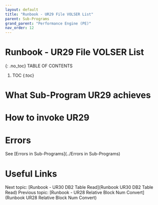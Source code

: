 ```yaml
---
layout: default
title: "Runbook - UR29 File VOLSER List"
parent: Sub-Programs
grand_parent: "Performance Engine (PE)"
nav_order: 12
---
```


# Runbook - UR29 File VOLSER List
{: .no_toc}
TABLE OF CONTENTS
1. TOC
{:toc}

# What Sub-Program UR29 achieves

# How to invoke UR29

# Errors
See [Errors in Sub-Programs](../Errors in Sub-Programs)


# Useful Links
Next topic: [Runbook - UR30 DB2 Table Read](Runbook UR30 DB2 Table Read)
Previous topic: [Runbook - UR28 Relative Block Num Convert](Runbook UR28 Relative Block Num Convert)
